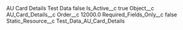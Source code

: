 <?xml version="1.0" encoding="UTF-8"?>
<CustomMetadata xmlns="http://soap.sforce.com/2006/04/metadata" xmlns:xsi="http://www.w3.org/2001/XMLSchema-instance" xmlns:xsd="http://www.w3.org/2001/XMLSchema">
    <label>AU Card Details Test Data</label>
    <protected>false</protected>
    <values>
        <field>Is_Active__c</field>
        <value xsi:type="xsd:boolean">true</value>
    </values>
    <values>
        <field>Object__c</field>
        <value xsi:type="xsd:string">AU_Card_Details__c</value>
    </values>
    <values>
        <field>Order__c</field>
        <value xsi:type="xsd:double">12000.0</value>
    </values>
    <values>
        <field>Required_Fields_Only__c</field>
        <value xsi:type="xsd:boolean">false</value>
    </values>
    <values>
        <field>Static_Resource__c</field>
        <value xsi:type="xsd:string">Test_Data_AU_Card_Details</value>
    </values>
</CustomMetadata>
